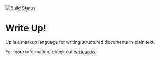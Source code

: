 [![Build Status](https://travis-ci.org/start/up.svg?branch=master)](https://travis-ci.org/start/up)

Write Up!
=========

Up is a markup language for writing structured documents in plain text.

For more information, check out [writeup.io](https://writeup.io).
